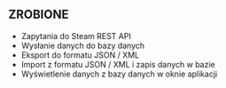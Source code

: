 ## ZROBIONE
 * Zapytania do Steam REST API
 * Wysłanie danych do bazy danych
 * Eksport do formatu JSON / XML 
 * Import z formatu JSON / XML i zapis danych w bazie
 * Wyświetlenie danych z bazy danych w oknie aplikacji

